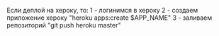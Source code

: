 Если деплой на хероку, то:
1 - логинимся в хероку
2 - создаем приложение хероку "heroku apps:create $APP_NAME"
3 - заливаем репозиторий "git push heroku master"
